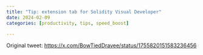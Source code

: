 ```yaml
---
title: "Tip: extension tab for Solidity Visual Developer"
date: 2024-02-09
categories: [productivity, tips, speed_boost]

---
```


Original tweet: https://x.com/BowTiedDravee/status/1755820151583236456
